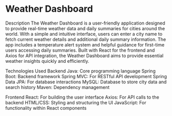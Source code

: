 # Weather Dashboard
 
Description
The Weather Dashboard is a user-friendly application designed to provide real-time weather data and daily summaries for cities around the world. With a simple and intuitive interface, users can enter a city name to fetch current weather details and additional daily summary information. The app includes a temperature alert system and helpful guidance for first-time users accessing daily summaries. Built with React for the frontend and Axios for API integration, the Weather Dashboard aims to provide essential weather insights quickly and efficiently.

Technologies Used
Backend
Java: Core programming language
Spring Boot: Backend framework
Spring MVC: For RESTful API development
Spring Data JPA: For database interactions
MySQL: Database to store city data and search history 
Maven: Dependency management

Frontend
React: For building the user interface
Axios: For API calls to the backend
HTML/CSS: Styling and structuring the UI
JavaScript: For functionality within React components
